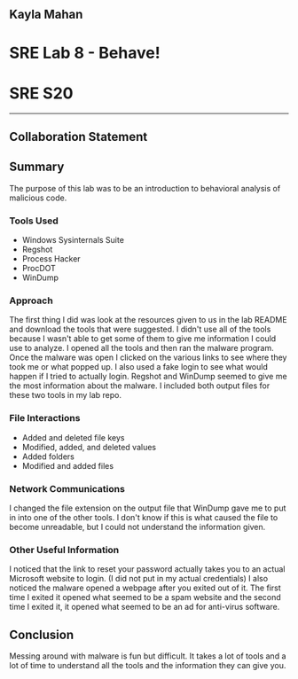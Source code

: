 ## Kayla Mahan
# SRE Lab 8 - Behave!
# SRE S20
------------------------------------------------
## Collaboration Statement

## Summary
The purpose of this lab was to be an introduction to behavioral analysis of malicious code.

### Tools Used
- Windows Sysinternals Suite
- Regshot
- Process Hacker
- ProcDOT
- WinDump

### Approach
The first thing I did was look at the resources given to us in the lab README and download the tools that were suggested. I didn't use all of the tools because I wasn't able to get some of them to give me information I could use to analyze. 
I opened all the tools and then ran the malware program. Once the malware was open I clicked on the various links to see where they took me or what popped up. I also used a fake login to see what would happen if I tried to actually login. 
Regshot and WinDump seemed to give me the most information about the malware. I included both output files for these two tools in my lab repo. 

### File Interactions
- Added and deleted file keys
- Modified, added, and deleted values
- Added folders
- Modified and added files

### Network Communications
I changed the file extension on the output file that WinDump gave me to put in into one of the other tools. I don't know if this is what caused the file to become unreadable, but I could not understand the information given.

### Other Useful Information
I noticed that the link to reset your password actually takes you to an actual Microsoft website to login. (I did not put in my actual credentials)
I also noticed the malware opened a webpage after you exited out of it. The first time I exited it opened what seemed to be a spam website and the second time I exited it, it opened what seemed to be an ad for anti-virus software.

## Conclusion
Messing around with malware is fun but difficult. It takes a lot of tools and a lot of time to understand all the tools and the information they can give you. 
